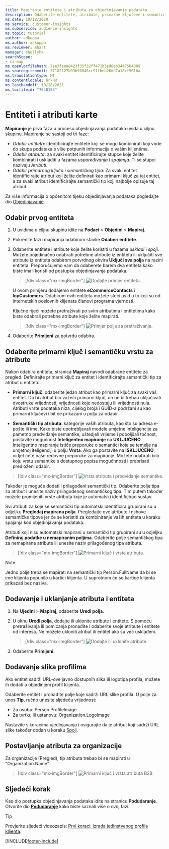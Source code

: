 ```yaml
---
title: Mapiranje entiteta i atributa za objedinjavanje podataka
description: Odaberite entitete, atribute, primarne ključeve i semantičke vrste za mapiranje podataka u objedinjeni profil klijenta.
ms.date: 10/18/2020
ms.service: customer-insights
ms.subservice: audience-insights
ms.topic: tutorial
author: adkuppa
ms.author: adkuppa
ms.reviewer: mhart
manager: shellyha
searchScope:
- ci-map
ms.openlocfilehash: 7ee3feea8423f35f32ff471b3ed8eb3447584089
ms.sourcegitcommit: 37182127b93b90846cc91fbeb26dd7a18cf5610a
ms.translationtype: HT
ms.contentlocale: hr-HR
ms.lasthandoff: 10/18/2021
ms.locfileid: "7648153"
---
```

# <a name="map-entities-and-attributes"></a>Entiteti i atributi karte

**Mapiranje** je prva faza u procesu objedinjavanja podataka uvida u ciljnu skupinu. Mapiranje se sastoji od tri faze:

- *Odabir entiteta*: identificirajte entitete koji se mogu kombinirati koji vode do skupa podataka s više potpunih informacija o vašim klijentima.
- *Odabir atributa*: za svaki entitet identificirajte stupce koje želite kombinirati i uskladiti u fazama *uspoređivanja* i *spajanja*. Ti se stupci nazivaju *Atributi*.
- *Odabir primarnog ključa i semantičkog tipa*: Za svaki entitet identificirajte atribut koji želite definirati kao primarni ključ za taj entitet, a za svaki atribut identificirajte semantički tip koji najbolje opisuje taj atribut.

Za više informacija o općenitom tijeku objedinjavanja podataka pogledajte dio [Objedinjavanje](data-unification.md).

## <a name="select-the-first-entities"></a>Odabir prvog entiteta

1. U uvidima u ciljnu skupinu idite na **Podaci** > **Objedini** > **Mapiraj**.

2. Pokrenite fazu mapiranja odabirom stavke **Odaberi entitete**.

3. Odaberite entitete i atribute koje želite koristiti u fazama *uskladi* i *spoji*. Možete pojedinačno odabrati potrebne atribute iz entiteta ili uključiti sve atribute iz entiteta odabirom potvrdnog okvira **Uključi sva polja** na razini entiteta. Preporučujemo vam da odaberete barem dva entiteta kako biste imali koristi od postupka objedinjavanja podataka.

   > [!div class="mx-imgBorder"]
   > ![Dodajte primjer entiteta.](media/data-manager-configure-map-add-entities-example.png "Dodavanje primjera entiteta")

   U ovom primjeru dodajemo entitete **eCommerceContacts** i **loyCustomers**. Odabirom ovih entiteta možete steći uvid u to koji su od internetskih poslovnih klijenata članovi programa vjernosti.
   
   Ključne riječi možete pretraživati po svim atributima i entitetima kako biste odabrali potrebne atribute koje želite mapirati.
   
     > [!div class="mx-imgBorder"]
   > ![Primjer polja za pretraživanje.](media/data-manager-configure-map-search-fields-example.png "Primjer polja za pretraživanje")

4. Odaberite **Primijeni** za potvrdu odabira.

## <a name="select-primary-key-and-semantic-type-for-attributes"></a>Odaberite primarni ključ i semantičku vrstu za atribute

Nakon odabira entiteta, stranica **Mapiraj** navodi odabrane entitete za pregled. Definirajte primarni ključ za entitet i identificirajte semantički tip za atribut u entitetu.

- **Primarni ključ**: odaberite jedan atribut kao primarni ključ za svaki vaš entitet. Da bi atribut bio važeći primarni ključ, on ne bi trebao uključivati dvostruke vrijednosti, vrijednosti koje nedostaju ili vrijednosti nula. Atributi vrste podataka niza, cijelog broja i GUID-a podržani su kao primarni ključevi i bit će prikazani u polju za odabir.

- **Semantički tip atributa**: kategorije vaših atributa, kao što su adresa e-pošte ili ime. Kako biste upotrebljavali modele umjetne inteligencije za pametno predviđanje semantike, uštedjeli vrijeme i poboljšali točnost, postavite mogućnost **Inteligentno mapiranje** na **UKLJUČENO**. Inteligentno mapiranje ističe preporuke o semantici koje se temelje na umjetnoj iteligenciji u polju **Vrsta**. Ako ga postavite na **ISKLJUČENO**, vidjet ćete naše redovne preporuke za mapiranje. Možete odabrati bilo koju vrstu semantike s dostupnog popisa mogućnnosti i prebrisati predloženi odabir.

> [!div class="mx-imgBorder"]
> ![Vrsta atributa i predviđanje semantike.](media/data-manager-configure-map-add-attributes-semantic-prediction.png "Vrsta atributa i predviđanje semantike")

Također je moguće dodati i prilagođeni semantički tip. Odaberite polje tipa za atribut i unesite naziv prilagođenog semantičkog tipa. Tim putem također možete promijeniti vrste atributa koje je automatski identificirao sustav.

Svi atributi za koje se semantički tip automatski identificira grupirani su u odjeljku **Pregledaj mapirana polja**. Pregledajte ove atribute i njihove semantičke tipove jer će se koristiti za kombiniranje vaših entiteta u koraku spajanja kod objedinjavanja podataka.

Atributi koji nisu automatski mapirani u semantički tip grupirani su u odjeljku **Definiraj podatke u nemapiranim poljima**. Odaberite polje semantičkog tipa za nemapirane atribute ili unesite naziv prilagođenog tipa atributa.

> [!div class="mx-imgBorder"]
> ![Primarni ključ i vrsta atributa.](media/data-manager-configure-map-add-attributes.png "Primarni ključ i vrsta atributa")

> [!NOTE]
> Jedno polje treba se mapirati na semantički tip Person.FullName da bi se ime klijenta popunilo u kartici klijenta. U suprotnom će se kartice klijenta prikazati bez naziva. 

## <a name="add-and-remove-attributes-and-entities"></a>Dodavanje i uklanjanje atributa i entiteta

1. Na **Ujedini** > **Mapiraj**, odaberite **Uredi polja**.

2. U oknu **Uredi polja**, dodajte ili uklonite atribute i entitete. S pomoću pretraživanja ili pomicanja pronađite i odaberite svoje atribute i entitete od interesa. Ne možete ukloniti atribut ili entitet ako su već usklađeni.

   > [!div class="mx-imgBorder"]
   > ![Dodajte ili uklonite atribute.](media/configure-data-map-edit.png "Dodavanje ili uklanjanje atributa")

3. Odaberite **Primijeni**.

## <a name="add-images-to-profiles"></a>Dodavanje slika profilima

Ako entitet sadrži URL-ove javno dostupnih slika ili logotipa profila, možete ih dodati u objedinjeni profil klijenta.

Odaberite entitet i pronađite polje koje sadrži URL slike profila. U polje za unos **Tip**, ručno unesite sljedeću vrijednost: 
- Za osobu: Person.ProfileImage
- Za tvrtku ili ustanovu: Organization.LogoImage

Nastavite s koracima ujedinjavanja i osigurajte da je atribut koji sadrži URL slike također dodan u koraku [Spoji](merge-entities.md).

## <a name="set-attributes-for-organizations"></a>Postavljanje atributa za organizacije

Za organizacije (Pregled), tip atributa trebao bi se mapirati u "Organization.Name"
> [!div class="mx-imgBorder"]
> ![Primarni ključ i vrsta atributa B2B](media/configure-data-map-edit-b2b.png "Primarni ključ i vrsta atributa B2B")

## <a name="next-step"></a>Sljedeći korak

Kao dio postupka objedinjavanja podataka idite na stranicu **Podudaranje**. Otvorite dio [**Podudaranje**](match-entities.md) kako biste saznali više o ovoj fazi.

> [!TIP]
> Provjerite sljedeći videozapis: [Prvi koraci: izrada jedinstvenog profila klijenta](https://youtu.be/oBfGEhucAxs).


[!INCLUDE[footer-include](../includes/footer-banner.md)]